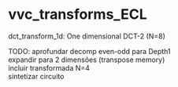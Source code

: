 # vvc_transforms_ECL

dct_transform_1d: One dimensional DCT-2 (N=8)


TODO: 
      aprofundar decomp even-odd para Depth1 <br>
      expandir para 2 dimensões (transpose memory) <br>
      incluir transformada N=4 <br>
      sintetizar circuito
